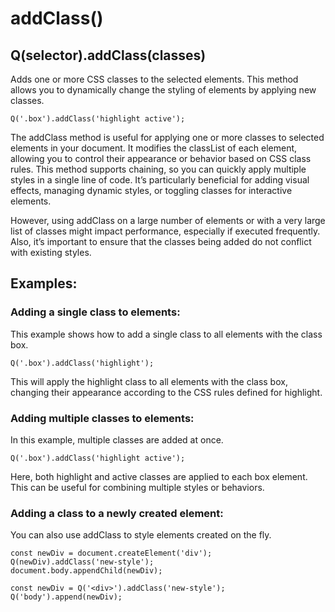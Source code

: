 # addClass()
## Q(selector).addClass(classes)
Adds one or more CSS classes to the selected elements. This method allows you to dynamically change the styling of elements by applying new classes.
```
Q('.box').addClass('highlight active');
```
The addClass method is useful for applying one or more classes to selected elements in your document. It modifies the classList of each element, allowing you to control their appearance or behavior based on CSS class rules. This method supports chaining, so you can quickly apply multiple styles in a single line of code. It’s particularly beneficial for adding visual effects, managing dynamic styles, or toggling classes for interactive elements.

However, using addClass on a large number of elements or with a very large list of classes might impact performance, especially if executed frequently. Also, it’s important to ensure that the classes being added do not conflict with existing styles.

## Examples:
### Adding a single class to elements:

This example shows how to add a single class to all elements with the class box.
```
Q('.box').addClass('highlight');
```
This will apply the highlight class to all elements with the class box, changing their appearance according to the CSS rules defined for highlight.

### Adding multiple classes to elements:

In this example, multiple classes are added at once.
```
Q('.box').addClass('highlight active');
```
Here, both highlight and active classes are applied to each box element. This can be useful for combining multiple styles or behaviors.

### Adding a class to a newly created element:

You can also use addClass to style elements created on the fly.
```
const newDiv = document.createElement('div');
Q(newDiv).addClass('new-style');
document.body.appendChild(newDiv);
```
```
const newDiv = Q('<div>').addClass('new-style');
Q('body').append(newDiv);
```